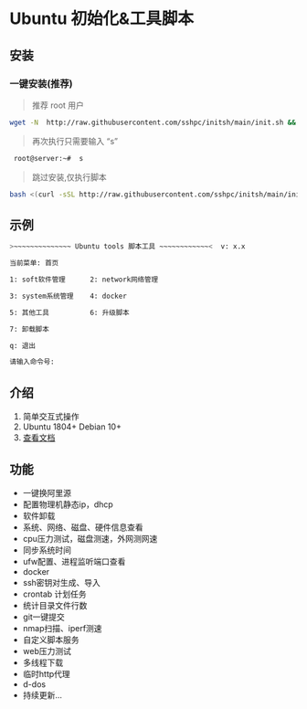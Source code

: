 # Ubuntu 初始化&工具脚本

## 安装

### 一键安装(推荐)
> 推荐 root 用户

```sh
wget -N  http://raw.githubusercontent.com/sshpc/initsh/main/init.sh && chmod +x init.sh && sudo ./init.sh
```

> 再次执行只需要输入 “s” 

```sh
 root@server:~#  s
```


> 跳过安装,仅执行脚本
```sh
bash <(curl -sSL http://raw.githubusercontent.com/sshpc/initsh/main/init.sh)
```
## 示例

```sh
>~~~~~~~~~~~~~~ Ubuntu tools 脚本工具 ~~~~~~~~~~~~<  v: x.x

当前菜单: 首页 

1: soft软件管理      2: network网络管理

3: system系统管理    4: docker

5: 其他工具          6: 升级脚本

7: 卸载脚本

q: 退出  

请输入命令号: 
```

## 介绍

1. 简单交互式操作 
2. Ubuntu 1804+  Debian 10+ 
3. [查看文档](Documents.md)

## 功能

* 一键换阿里源
* 配置物理机静态ip，dhcp
* 软件卸载
* 系统、网络、磁盘、硬件信息查看
* cpu压力测试，磁盘测速，外网测网速
* 同步系统时间
* ufw配置、进程监听端口查看
* docker
* ssh密钥对生成、导入
* crontab 计划任务
* 统计目录文件行数
* git一键提交
* nmap扫描、iperf测速
* 自定义脚本服务
* web压力测试
* 多线程下载
* 临时http代理
* d-dos
* 持续更新...





